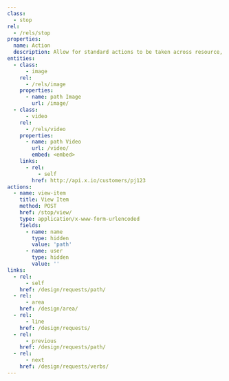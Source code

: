 ```yaml
---
class:
  - stop
rel:
  - /rels/stop  
properties:
  name: Action
  description: Allow for standard actions to be taken across resource, but also reflect how APIs will be experienced, providing meaningful action to be taken around any API.
entities:
  - class:
      - image
    rel:
      - /rels/image
    properties:
      - name: path Image
        url: /image/
  - class:
      - video
    rel:
      - /rels/video
    properties:
      - name: path Video
        url: /video/
        embed: <embed>
    links:
      - rel:
          - self
        href: http://api.x.io/customers/pj123
actions:
  - name: view-item
    title: View Item
    method: POST
    href: /stop/view/
    type: application/x-www-form-urlencoded
    fields:
      - name: name
        type: hidden
        value: 'path'
      - name: user
        type: hidden
        value: ''        
links:
  - rel:
      - self
    href: /design/requests/path/
  - rel:
      - area
    href: /design/area/     
  - rel:
      - line
    href: /design/requests/          
  - rel:
      - previous
    href: /design/requests/path/
  - rel:
      - next
    href: /design/requests/verbs/
---
```

